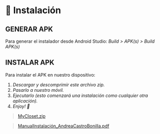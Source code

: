 # 📲 Instalación

## GENERAR APK
Para generar el instalador desde Android Studio:
  *Build > APK(s) > Build APK(s)*

## INSTALAR APK
Para instalar el APK en nuestro dispositivo:
  1. *Descargar y descomprimir este archivo zip.*
  2. *Pasarlo a nuestro móvil.*
  3. *Ejecutarlo (esto comenzará una instalación como cualquier otra aplicación).*
  4. *Enjoy! 🌷*

> [MyCloset.zip](https://github.com/AndreaCastroBonilla/integracion-dam/files/11590936/MyCloset.zip)

> [ManualInstalación_AndreaCastroBonilla.pdf](https://github.com/AndreaCastroBonilla/integracion-dam/files/11591397/ManualInstalacion_AndreaCastroBonilla.pdf)
